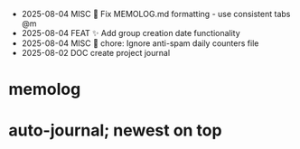 * 2025-08-04	MISC	🔧 Fix MEMOLOG.md formatting - use consistent tabs    @m
* 2025-08-04	FEAT	✨ Add group creation date functionality
* 2025-08-04	MISC	🧹 chore: Ignore anti-spam daily counters file
* 2025-08-02	DOC	create project journal
# memolog
# auto-journal; newest on top

